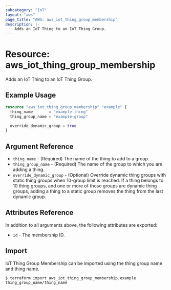 ```yaml
---
subcategory: "IoT"
layout: "aws"
page_title: "AWS: aws_iot_thing_group_membership"
description: |-
    Adds an IoT Thing to an IoT Thing Group.
---
```


# Resource: aws_iot_thing_group_membership

Adds an IoT Thing to an IoT Thing Group.

## Example Usage

```terraform
resource "aws_iot_thing_group_membership" "example" {
  thing_name       = "example-thing"
  thing_group_name = "example-group"

  override_dynamic_group = true
}
```

## Argument Reference

* `thing_name` - (Required) The name of the thing to add to a group.
* `thing_group_name` - (Required) The name of the group to which you are adding a thing.
* `override_dynamic_group` - (Optional) Override dynamic thing groups with static thing groups when 10-group limit is reached. If a thing belongs to 10 thing groups, and one or more of those groups are dynamic thing groups, adding a thing to a static group removes the thing from the last dynamic group.

## Attributes Reference

In addition to all arguments above, the following attributes are exported:

* `id` - The membership ID.

## Import

IoT Thing Group Membership can be imported using the thing group name and thing name.

```
$ terraform import aws_iot_thing_group_membership.example thing_group_name/thing_name
```
